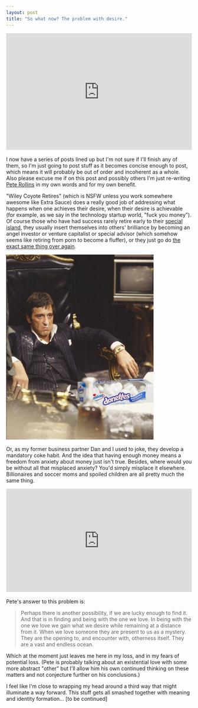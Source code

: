 ```yaml
---
layout: post
title: "So what now? The problem with desire."
---
```


<iframe width="100%" height="315" src="http://www.youtube.com/embed/HWG6VW9pkE4?rel=0" frameborder="0" allowfullscreen></iframe>

I now have a series of posts lined up but I'm not sure if I'll finish any of them, so I'm just going to post stuff as it becomes concise enough to post, which means it will probably be out of order and incoherent as a whole. Also please excuse me if on this post and possibly others I'm just re-writing [Pete Rollins](http://peterrollins.net/) in my own words and for my own benefit.

"Wiley Coyote Retires" (which is NSFW unless you work somewhere awesome like Extra Sauce) does a really good job of addressing what happens when one achieves their desire, when their desire is achievable (for example, as we say in the technology startup world, "fuck you money"). Of course those who have had success rarely retire early to their [special island](http://www.youtube.com/watch?v=gqjGPIYJsh0), they usually insert themselves into others' brilliance by becoming an angel investor or venture capitalist or special advisor (which somehow seems like retiring from porn to become a fluffer), or they just go do [the exact same thing over again](http://denniscrowley.com/). 

![](/assets/2011/10/7TL4.jpg)

Or, as my former business partner Dan and I used to joke, they develop a mandatory coke habit. And the idea that having enough money means a freedom from anxiety about money just isn't true. Besides, where would you be without all that misplaced anxiety? You'd simply misplace it elsewhere. Billionaires and soccer moms and spoiled children are all pretty much the same thing.

<iframe width="100%" height="279" src="http://www.youtube.com/embed/R8vJgYQU_lY?rel=0" frameborder="0" allowfullscreen></iframe>

Pete's answer to this problem is:

> Perhaps there is another possibility, if we are lucky enough to find it. And that is in finding and being with the one we love. In being with the one we love we gain what we desire while remaining at a distance from it. When we love someone they are present to us as a mystery. They are the opening to, and encounter with, otherness itself. They are a vast and endless ocean.

Which at the moment just leaves me here in my loss, and in my fears of potential loss. (Pete is probably talking about an existential love with some more abstract "other" but I'll allow him his own continued thinking on these matters and not conjecture further on his conclusions.)

I feel like I'm close to wrapping my head around a third way that might illuminate a way forward. This stuff gets all smashed together with meaning and identity formation... [to be continued]
